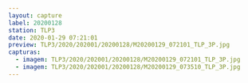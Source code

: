 ```yaml
---
layout: capture
label: 20200128
station: TLP3
date: 2020-01-29 07:21:01
preview: TLP3/2020/202001/20200128/M20200129_072101_TLP_3P.jpg
capturas:
  - imagem: TLP3/2020/202001/20200128/M20200129_072101_TLP_3P.jpg
  - imagem: TLP3/2020/202001/20200128/M20200129_073510_TLP_3P.jpg
---
```

